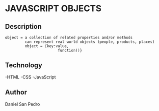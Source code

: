 # JAVASCRIPT OBJECTS

## Description

    object = a collection of related properties and/or methods
             can represent real world objects (people, products, places)
             object = {key:value,
                            function()}

## Technology

-HTML
-CSS
-JavaScript

## Author

Daniel San Pedro
